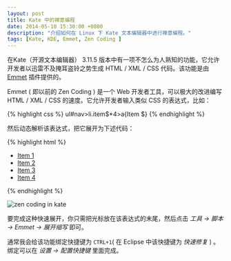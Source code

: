 ```yaml
---
layout: post
title: Kate 中的禅意编程
date: 2014-05-10 15:30:00 +0800
description: "介绍如何在 Linux 下 Kate 文本编辑器中进行禅意编程。"
tags: [Kate, KDE, Emmet, Zen Coding ]
---
```



在Kate（开源文本编辑器） 3.11.5 版本中有一项不怎么为人熟知的功能，它允许开发者以迅雷不及掩耳盗铃之势生成 HTML / XML / CSS 代码。该功能是由 [Emmet](http://emmet.io/) 插件提供的。

Emmet ( 即以前的 Zen Coding ) 是一个 Web 开发者工具，可以极大的改进编写 HTML / XML / CSS 的速度。它允许开发者输入类似 CSS 的表达式，比如：

{% highlight css %}
ul#nav>li.item$*4>a{Item $}
{% endhighlight %}

然后动态解析该表达式，把它展开为下述代码：

{% highlight html %}
<ul id="nav">
    <li class="item1"><a href="">Item 1</a></li>
    <li class="item2"><a href="">Item 2</a></li>
    <li class="item3"><a href="">Item 3</a></li>
    <li class="item4"><a href="">Item 4</a></li>
</ul>
{% endhighlight %}

![zen coding in kate](http://suselinks-us.qiniudn.com/zen-coding-in-kate.gif)

要完成这种快速展开，你只需把光标放在该表达式的末尾，然后点击 *工具 → 脚本 → Emmet → 展开缩写* 即可。

通常我会给该功能绑定快捷键为 `CTRL+1`( 在 Eclipse 中该快捷键为 *快速修复* ) 。绑定可以在 *设置 → 配置快捷键* 里面完成。